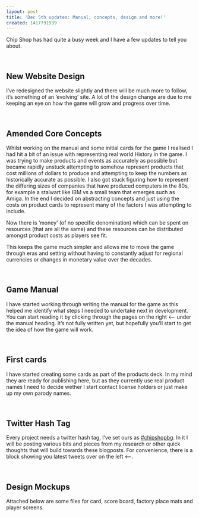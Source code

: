 ```yaml
---
layout: post
title: 'Dec 5th updates: Manual, concepts, design and more!'
created: 1417791939
---
```

<p class="p1">Chip Shop has had quite a busy week and I have a few updates to tell you about.</p><p class="p2">&nbsp;</p><h2>New Website Design</h2><p class="p1">I&rsquo;ve redesigned the website slightly and there will be much more to follow, it&rsquo;s something of an &lsquo;evolving&rsquo; site. A lot of the design change are due to me keeping an eye on how the game will grow and progress over time.</p><p class="p2">&nbsp;</p><h2>Amended Core Concepts</h2><p class="p1">Whilst working on the manual and some initial cards for the game I realised I had hit a bit of an issue with representing real world History in the game. I was trying to make products and events as accurately as possible but became rapidly unstuck attempting to somehow represent products that cost millions of dollars to produce and attempting to keep the numbers as historically accurate as possible. I also got stuck figuring how to represent the differing sizes of companies that have produced computers in the 80s, for example a stalwart like IBM vs a small team that emerges such as Amiga. In the end I decided on abstracting concepts and just using the costs on product cards to represent many of the factors I was attempting to include.</p><p class="p1">Now there is &lsquo;money&rsquo; (of no specific denomination) which can be spent on resources (that are all the same) and these resources can be distributed amongst product costs as players see fit.</p><p class="p1">This keeps the game much simpler and allows me to move the game through eras and setting without having to constantly adjust for regional currencies or changes in monetary value over the decades.</p><p class="p2">&nbsp;</p><h2>Game Manual</h2><p class="p1">I have started working through writing the manual for the game as this helped me identify what steps I needed to undertake next in development. You can start reading it by clicking through the pages on the right &lt;&mdash; under the manual heading. It&rsquo;s not fully written yet, but hopefully you&rsquo;ll start to get the idea of how the game will work.</p><p class="p2">&nbsp;</p><h2>First cards</h2><p class="p1">I have started creating some cards as part of the products deck. In my mind they are ready for publishing here, but as they currently use real product names I need to decide wether I start contact license holders or just make up my own parody names.</p><p class="p2">&nbsp;</p><h2>Twitter Hash Tag</h2><p class="p1">Every project needs a twitter hash tag, I&rsquo;ve set ours as <a href="http://https://twitter.com/hashtag/chipshopbg?f=realtime">#chipshopbg</a>. In it I will be posting various bits and pieces from my research or other quick thoughts that will build towards these blogposts. For convenience, there is a block showing you latest tweets over on the left &lt;&mdash;-.</p><p class="p1">&nbsp;</p><h2>Design Mockups</h2><p>Attached below are some files for card, score board, factory place mats and player screens.</p>
